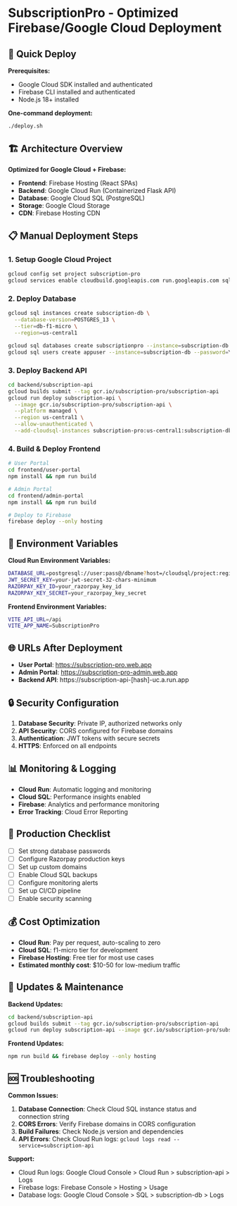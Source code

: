# SubscriptionPro - Optimized Firebase/Google Cloud Deployment

## 🚀 Quick Deploy

**Prerequisites:**
- Google Cloud SDK installed and authenticated
- Firebase CLI installed and authenticated  
- Node.js 18+ installed

**One-command deployment:**
```bash
./deploy.sh
```

## 🏗️ Architecture Overview

**Optimized for Google Cloud + Firebase:**
- **Frontend**: Firebase Hosting (React SPAs)
- **Backend**: Google Cloud Run (Containerized Flask API)
- **Database**: Google Cloud SQL (PostgreSQL)
- **Storage**: Google Cloud Storage
- **CDN**: Firebase Hosting CDN

## 📋 Manual Deployment Steps

### 1. Setup Google Cloud Project
```bash
gcloud config set project subscription-pro
gcloud services enable cloudbuild.googleapis.com run.googleapis.com sql-admin.googleapis.com
```

### 2. Deploy Database
```bash
gcloud sql instances create subscription-db \
  --database-version=POSTGRES_13 \
  --tier=db-f1-micro \
  --region=us-central1

gcloud sql databases create subscriptionpro --instance=subscription-db
gcloud sql users create appuser --instance=subscription-db --password=YOUR_PASSWORD
```

### 3. Deploy Backend API
```bash
cd backend/subscription-api
gcloud builds submit --tag gcr.io/subscription-pro/subscription-api
gcloud run deploy subscription-api \
  --image gcr.io/subscription-pro/subscription-api \
  --platform managed \
  --region us-central1 \
  --allow-unauthenticated \
  --add-cloudsql-instances subscription-pro:us-central1:subscription-db
```

### 4. Build & Deploy Frontend
```bash
# User Portal
cd frontend/user-portal
npm install && npm run build

# Admin Portal  
cd frontend/admin-portal
npm install && npm run build

# Deploy to Firebase
firebase deploy --only hosting
```

## 🔧 Environment Variables

**Cloud Run Environment Variables:**
```bash
DATABASE_URL=postgresql://user:pass@/dbname?host=/cloudsql/project:region:instance
JWT_SECRET_KEY=your-jwt-secret-32-chars-minimum
RAZORPAY_KEY_ID=your_razorpay_key_id
RAZORPAY_KEY_SECRET=your_razorpay_key_secret
```

**Frontend Environment Variables:**
```bash
VITE_API_URL=/api
VITE_APP_NAME=SubscriptionPro
```

## 🌐 URLs After Deployment

- **User Portal**: https://subscription-pro.web.app
- **Admin Portal**: https://subscription-pro-admin.web.app  
- **Backend API**: https://subscription-api-[hash]-uc.a.run.app

## 🔒 Security Configuration

1. **Database Security**: Private IP, authorized networks only
2. **API Security**: CORS configured for Firebase domains
3. **Authentication**: JWT tokens with secure secrets
4. **HTTPS**: Enforced on all endpoints

## 📊 Monitoring & Logging

- **Cloud Run**: Automatic logging and monitoring
- **Cloud SQL**: Performance insights enabled
- **Firebase**: Analytics and performance monitoring
- **Error Tracking**: Cloud Error Reporting

## 🚨 Production Checklist

- [ ] Set strong database passwords
- [ ] Configure Razorpay production keys
- [ ] Set up custom domains
- [ ] Enable Cloud SQL backups
- [ ] Configure monitoring alerts
- [ ] Set up CI/CD pipeline
- [ ] Enable security scanning

## 💰 Cost Optimization

- **Cloud Run**: Pay per request, auto-scaling to zero
- **Cloud SQL**: f1-micro tier for development
- **Firebase Hosting**: Free tier for most use cases
- **Estimated monthly cost**: $10-50 for low-medium traffic

## 🔄 Updates & Maintenance

**Backend Updates:**
```bash
cd backend/subscription-api
gcloud builds submit --tag gcr.io/subscription-pro/subscription-api
gcloud run deploy subscription-api --image gcr.io/subscription-pro/subscription-api
```

**Frontend Updates:**
```bash
npm run build && firebase deploy --only hosting
```

## 🆘 Troubleshooting

**Common Issues:**
1. **Database Connection**: Check Cloud SQL instance status and connection string
2. **CORS Errors**: Verify Firebase domains in CORS configuration
3. **Build Failures**: Check Node.js version and dependencies
4. **API Errors**: Check Cloud Run logs: `gcloud logs read --service=subscription-api`

**Support:**
- Cloud Run logs: Google Cloud Console > Cloud Run > subscription-api > Logs
- Firebase logs: Firebase Console > Hosting > Usage
- Database logs: Google Cloud Console > SQL > subscription-db > Logs